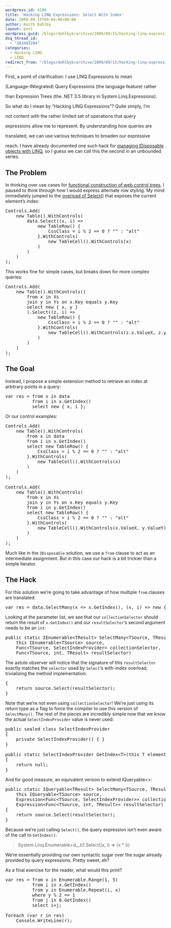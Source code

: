 ```yaml
---
wordpress_id: 4196
title: 'Hacking LINQ Expressions: Select With Index'
date: 2009-09-15T09:04:00+00:00
author: Keith Dahlby
layout: post
wordpress_guid: /blogs/dahlbyk/archive/2009/09/15/hacking-linq-expressions-select-with-index.aspx
dsq_thread_id:
  - "262493294"
categories:
  - Hacking LINQ
  - LINQ
redirect_from: "/blogs/dahlbyk/archive/2009/09/15/hacking-linq-expressions-select-with-index.aspx/"
---
```

First, a point of clarification: I use LINQ Expressions to mean
  
(Language-INtegrated) Query Expressions (the language feature) rather
  
than Expression Trees (the .NET 3.5 library in System.Linq.Expressions).

So what do I mean by &#8220;Hacking LINQ Expressions&#8221;? Quite simply, I&#8217;m
  
not content with the rather limited set of operations that query
  
expressions allow me to represent. By understanding how queries are
  
translated, we can use various techniques to broaden our expressive
  
reach. I have already documented one such hack for [managing IDisposable objects with LINQ](http://solutionizing.net/2009/07/23/using-idisposables-with-linq/ "Using IDisposables with LINQ"), so I guess we can call this the second in an unbounded series.

## The Problem

In thinking over use cases for [functional construction of web control trees](http://solutionizing.net/2009/09/13/functional-construction-for-asp-net-web-forms/ "Functional Construction for ASP.NET Web Forms"), I paused to think through how I would express alternate row styling. My mind immediately jumped to the [overload of Select()](http://msdn.microsoft.com/en-us/library/bb534869.aspx "Enumerable.Select<TSource, TResult> Method (IEnumerable<TSource>, Func<TSource, Int32, TResult>)") that exposes the current element&#8217;s index:

<pre>Controls.Add(<br />    new Table().WithControls(<br />        data.Select((x, i) =&gt;<br />            new TableRow() {<br />                CssClass = i % 2 == 0 ? "" : "alt"<br />            }.WithControls(<br />                new TableCell().WithControls(x)<br />            )<br />        )<br />    )<br />);</pre>

This works fine for simple cases, but breaks down for more complex queries:

<pre>Controls.Add(<br />    new Table().WithControls((<br />        from x in Xs<br />        join y in Ys on x.Key equals y.Key<br />        select new { x, y }<br />        ).Select((z, i) =&gt;<br />            new TableRow() {<br />                CssClass = i % 2 == 0 ? "" : "alt"<br />            }.WithControls(<br />                new TableCell().WithControls(z.x.ValueX, z.y.ValueY)<br />            )<br />        )<br />    )<br />);</pre>

## The Goal

Instead, I propose a simple extension method to retrieve an index at arbitrary points in a query:

<pre>var res = from x in data<br />          from i in x.GetIndex()<br />          select new { x, i };</pre>

Or our control examples:

<pre>Controls.Add(<br />    new Table().WithControls(<br />        from x in data<br />        from i in x.GetIndex()<br />        select new TableRow() {<br />            CssClass = i % 2 == 0 ? "" : "alt"<br />        }.WithControls(<br />            new TableCell().WithControls(x)<br />        )<br />    )<br />);<br /><br />Controls.Add(<br />    new Table().WithControls(<br />        from x in Xs<br />        join y in Ys on x.Key equals y.Key<br />        from i in y.GetIndex()<br />        select new TableRow() {<br />            CssClass = i % 2 == 0 ? "" : "alt"<br />        }.WithControls(<br />            new TableCell().WithControls(x.ValueX, y.ValueY)<br />        )<br />    )<br />);</pre>

Much like in the `IDisposable` solution, we use a `from` clause to act as an intermediate assignment. But in this case our hack is a bit trickier than a simple iterator.

## The Hack

For this solution we&#8217;re going to take advantage of how multiple `from` clauses are translated:

<pre>var res = data.SelectMany(x =&gt; x.GetIndex(), (x, i) =&gt; new { x, i });</pre>

Looking at the parameter list, we see that our `collectionSelector` should return the result of `x.GetIndex()` and our `resultSelector`&#8216;s second argument needs to be an `int`:

<pre>public static IEnumerable&lt;TResult&gt; SelectMany&lt;TSource, TResult&gt;(<br />    this IEnumerable&lt;TSource&gt; source,<br />    Func&lt;TSource, SelectIndexProvider&gt; collectionSelector,<br />    Func&lt;TSource, int, TResult&gt; resultSelector)</pre>

The astute observer will notice that the signature of this `resultSelector` exactly matches the `selector` used by `Select`&#8216;s with-index overload, trivializing the method implementation:

<pre>{<br />    return source.Select(resultSelector);<br />}</pre>

Note that we&#8217;re not even using `collectionSelector`! We&#8217;re just using its return type as a flag to force the compiler to use this version of `SelectMany()`. The rest of the pieces are incredibly simple now that we know the actual `SelectIndexProvider` value is never used:

<pre>public sealed class SelectIndexProvider<br />{<br />    private SelectIndexProvider() { }<br />}<br /><br />public static SelectIndexProvider GetIndex&lt;T&gt;(this T element)<br />{<br />    return null;<br />}</pre>

And for good measure, an equivalent version to extend IQueryable<>:

<pre>public static IQueryable&lt;TResult&gt; SelectMany&lt;TSource, TResult&gt;(<br />    this IQueryable&lt;TSource&gt; source,<br />    Expression&lt;Func&lt;TSource, SelectIndexProvider&gt;&gt; collectionSelector,<br />    Expression&lt;Func&lt;TSource, int, TResult&gt;&gt; resultSelector)<br />{<br />    return source.Select(resultSelector);<br />}</pre>

Because we&#8217;re just calling `Select()`, the query expression isn&#8217;t even aware of the call to `GetIndex()`:

> System.Linq.Enumerable+<RangeIterator>d__b1.Select((x, i) => (x * i))

We&#8217;re essentially providing our own syntactic sugar over the sugar already provided by query expressions. Pretty sweet, eh?

As a final exercise for the reader, what would this print?

<pre>var res = from x in Enumerable.Range(1, 5)<br />          from i in x.GetIndex()<br />          from y in Enumerable.Repeat(i, x)<br />          where y % 2 == 1<br />          from j in 0.GetIndex()<br />          select i+j;<br /><br />foreach (var r in res)<br />    Console.WriteLine(r);</pre>